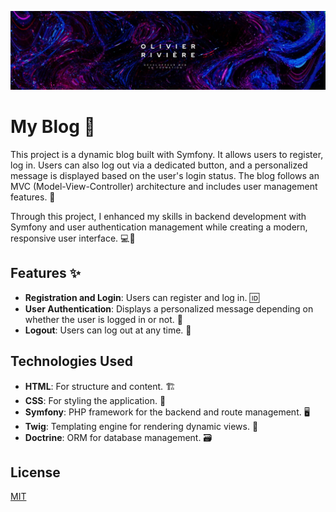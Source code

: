 
![Logo](./assets/img/logo_perso.jpg)


# My Blog 📝

This project is a dynamic blog built with Symfony. It allows users to register, log in. Users can also log out via a dedicated button, and a personalized message is displayed based on the user's login status. The blog follows an MVC (Model-View-Controller) architecture and includes user management features. 🚀

Through this project, I enhanced my skills in backend development with Symfony and user authentication management while creating a modern, responsive user interface. 💻🎨

## Features ✨

- **Registration and Login**: Users can register and log in. 🆔
- **User Authentication**: Displays a personalized message depending on whether the user is logged in or not. 👤
- **Logout**: Users can log out at any time. 🚪


## Technologies Used

- **HTML**: For structure and content. 🏗️
- **CSS**: For styling the application. 🎨
- **Symfony**: PHP framework for the backend and route management. 🖥️
- **Twig**: Templating engine for rendering dynamic views. 🧩
- **Doctrine**: ORM for database management. 🗃️

## License

[MIT](https://choosealicense.com/licenses/mit/)

